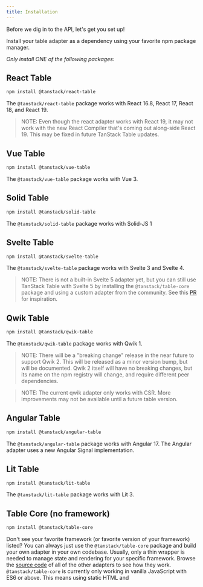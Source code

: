 ```yaml
---
title: Installation
---
```


Before we dig in to the API, let's get you set up!

Install your table adapter as a dependency using your favorite npm package manager.

_Only install ONE of the following packages:_

## React Table

```bash
npm install @tanstack/react-table
```

The `@tanstack/react-table` package works with React 16.8, React 17, React 18, and React 19.

> NOTE: Even though the react adapter works with React 19, it may not work with the new React Compiler that's coming out along-side React 19. This may be fixed in future TanStack Table updates.

## Vue Table

```bash
npm install @tanstack/vue-table
```

The `@tanstack/vue-table` package works with Vue 3.

## Solid Table

```bash
npm install @tanstack/solid-table
```

The `@tanstack/solid-table` package works with Solid-JS 1

## Svelte Table

```bash
npm install @tanstack/svelte-table
```

The `@tanstack/svelte-table` package works with Svelte 3 and Svelte 4.

> NOTE: There is not a built-in Svelte 5 adapter yet, but you can still use TanStack Table with Svelte 5 by installing the `@tanstack/table-core` package and using a custom adapter from the community. See this [PR](https://github.com/TanStack/table/pull/5403) for inspiration.

## Qwik Table

```bash
npm install @tanstack/qwik-table
```

The `@tanstack/qwik-table` package works with Qwik 1.

> NOTE: There will be a "breaking change" release in the near future to support Qwik 2. This will be released as a minor version bump, but will be documented. Qwik 2 itself will have no breaking changes, but its name on the npm registry will change, and require different peer dependencies.

> NOTE: The current qwik adapter only works with CSR. More improvements may not be available until a future table version.

## Angular Table

```bash
npm install @tanstack/angular-table
```

The `@tanstack/angular-table` package works with Angular 17. The Angular adapter uses a new Angular Signal implementation.

## Lit Table

```bash
npm install @tanstack/lit-table
```

The `@tanstack/lit-table` package works with Lit 3.

## Table Core (no framework)

```bash
npm install @tanstack/table-core
```

Don't see your favorite framework (or favorite version of your framework) listed? You can always just use the `@tanstack/table-core` package and build your own adapter in your own codebase. Usually, only a thin wrapper is needed to manage state and rendering for your specific framework. Browse the [source code](https://github.com/TanStack/table/tree/main/packages) of all of the other adapters to see how they work. `@tanstack/table-core` is currently only working in vanilla JavaScript with ES6 or above. This means using static HTML and <script> tags without ES6 is not a viable option
